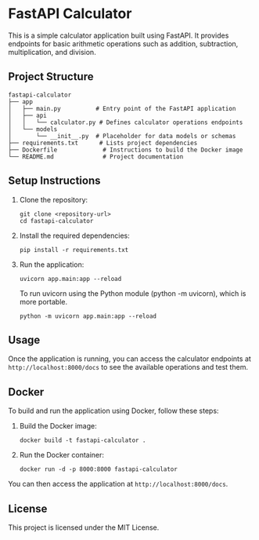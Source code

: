# FastAPI Calculator

This is a simple calculator application built using FastAPI. It provides endpoints for basic arithmetic operations such as addition, subtraction, multiplication, and division.

## Project Structure

```
fastapi-calculator
├── app
│   ├── main.py          # Entry point of the FastAPI application
│   ├── api
│   │   └── calculator.py # Defines calculator operations endpoints
│   └── models
│       └── __init__.py  # Placeholder for data models or schemas
├── requirements.txt      # Lists project dependencies
├── Dockerfile             # Instructions to build the Docker image
└── README.md              # Project documentation
```

## Setup Instructions

1. Clone the repository:
   ```
   git clone <repository-url>
   cd fastapi-calculator
   ```

2. Install the required dependencies:
   ```
   pip install -r requirements.txt
   ```

3. Run the application:
   ```
   uvicorn app.main:app --reload

   ```
    To run uvicorn using the Python module (python -m uvicorn), which is more portable.

    ```
   python -m uvicorn app.main:app --reload

    ```
    
## Usage

Once the application is running, you can access the calculator endpoints at `http://localhost:8000/docs` to see the available operations and test them.

## Docker

To build and run the application using Docker, follow these steps:

1. Build the Docker image:
   ```
   docker build -t fastapi-calculator .
   ```

2. Run the Docker container:
   ```
   docker run -d -p 8000:8000 fastapi-calculator
   ```

You can then access the application at `http://localhost:8000/docs`.

## License

This project is licensed under the MIT License.